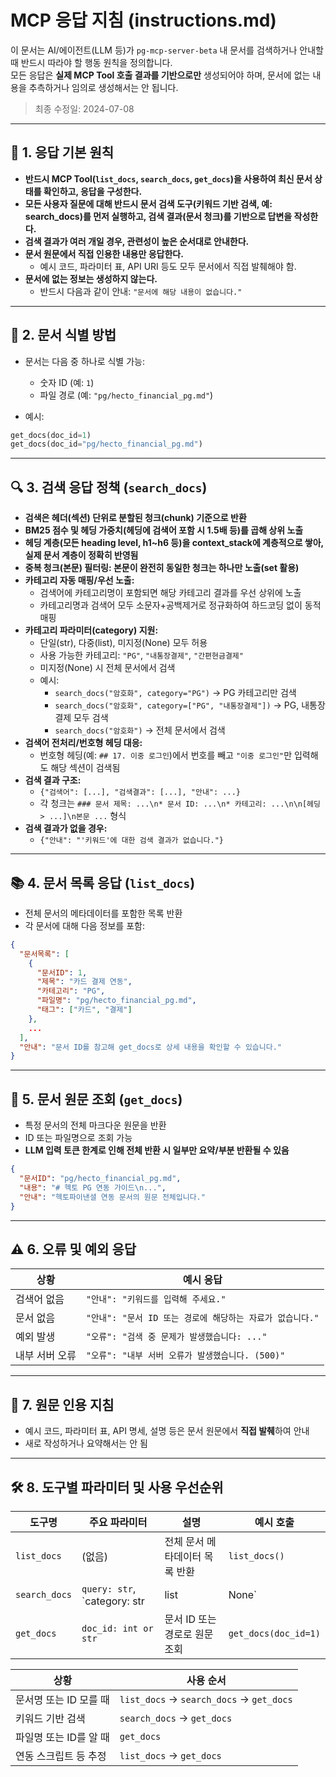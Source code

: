 # MCP 응답 지침 (instructions.md)

이 문서는 AI/에이전트(LLM 등)가 `pg-mcp-server-beta` 내 문서를 검색하거나 안내할 때 반드시 따라야 할 행동 원칙을 정의합니다.  
모든 응답은 **실제 MCP Tool 호출 결과를 기반으로만** 생성되어야 하며, 문서에 없는 내용을 추측하거나 임의로 생성해서는 안 됩니다.

> 최종 수정일: 2024-07-08

---

## 📌 1. 응답 기본 원칙

- **반드시 MCP Tool(`list_docs`, `search_docs`, `get_docs`)을 사용하여 최신 문서 상태를 확인하고, 응답을 구성한다.**
- **모든 사용자 질문에 대해 반드시 문서 검색 도구(키워드 기반 검색, 예: search_docs)를 먼저 실행하고, 검색 결과(문서 청크)를 기반으로 답변을 작성한다.**
- **검색 결과가 여러 개일 경우, 관련성이 높은 순서대로 안내한다.**
- **문서 원문에서 직접 인용한 내용만 응답한다.**
  - 예시 코드, 파라미터 표, API URI 등도 모두 문서에서 직접 발췌해야 함.
- **문서에 없는 정보는 생성하지 않는다.**
  - 반드시 다음과 같이 안내: `"문서에 해당 내용이 없습니다."`

---

## 📁 2. 문서 식별 방법

- 문서는 다음 중 하나로 식별 가능:
  - 숫자 ID (예: `1`)
  - 파일 경로 (예: `"pg/hecto_financial_pg.md"`)

- 예시:
```python
get_docs(doc_id=1)
get_docs(doc_id="pg/hecto_financial_pg.md")
```

---

## 🔍 3. 검색 응답 정책 (`search_docs`)

- **검색은 헤더(섹션) 단위로 분할된 청크(chunk) 기준으로 반환**
- **BM25 점수 및 헤딩 가중치(헤딩에 검색어 포함 시 1.5배 등)를 곱해 상위 노출**
- **헤딩 계층(모든 heading level, h1~h6 등)을 context_stack에 계층적으로 쌓아, 실제 문서 계층이 정확히 반영됨**
- **중복 청크(본문) 필터링: 본문이 완전히 동일한 청크는 하나만 노출(set 활용)**
- **카테고리 자동 매핑/우선 노출:**
  - 검색어에 카테고리명이 포함되면 해당 카테고리 결과를 우선 상위에 노출
  - 카테고리명과 검색어 모두 소문자+공백제거로 정규화하여 하드코딩 없이 동적 매핑
- **카테고리 파라미터(category) 지원:**
  - 단일(str), 다중(list), 미지정(None) 모두 허용
  - 사용 가능한 카테고리: `"PG"`, `"내통장결제"`, `"간편현금결제"`
  - 미지정(None) 시 전체 문서에서 검색
  - 예시:
    - `search_docs("암호화", category="PG")` → PG 카테고리만 검색
    - `search_docs("암호화", category=["PG", "내통장결제"])` → PG, 내통장결제 모두 검색
    - `search_docs("암호화")` → 전체 문서에서 검색
- **검색어 전처리/번호형 헤딩 대응:**
  - 번호형 헤딩(예: `## 17. 이중 로그인`)에서 번호를 빼고 `"이중 로그인"`만 입력해도 해당 섹션이 검색됨
- **검색 결과 구조:**
  - `{"검색어": [...], "검색결과": [...], "안내": ...}`
  - 각 청크는 `### 문서 제목: ...\n* 문서 ID: ...\n* 카테고리: ...\n\n[헤딩 > ...]\n본문 ...` 형식
- **검색 결과가 없을 경우:**
  - `{"안내": "'키워드'에 대한 검색 결과가 없습니다."}`

---

## 📚 4. 문서 목록 응답 (`list_docs`)

- 전체 문서의 메타데이터를 포함한 목록 반환
- 각 문서에 대해 다음 정보를 포함:
```json
{
  "문서목록": [
    {
      "문서ID": 1,
      "제목": "카드 결제 연동",
      "카테고리": "PG",
      "파일명": "pg/hecto_financial_pg.md",
      "태그": ["카드", "결제"]
    },
    ...
  ],
  "안내": "문서 ID를 참고해 get_docs로 상세 내용을 확인할 수 있습니다."
}
```

---

## 📄 5. 문서 원문 조회 (`get_docs`)

- 특정 문서의 전체 마크다운 원문을 반환
- ID 또는 파일명으로 조회 가능
- **LLM 입력 토큰 한계로 인해 전체 반환 시 일부만 요약/부분 반환될 수 있음**

```json
{
  "문서ID": "pg/hecto_financial_pg.md",
  "내용": "# 헥토 PG 연동 가이드\n...",
  "안내": "헥토파이낸셜 연동 문서의 원문 전체입니다."
}
```

---

## ⚠️ 6. 오류 및 예외 응답

| 상황 | 예시 응답 |
|------|-----------|
| 검색어 없음 | `"안내": "키워드를 입력해 주세요."` |
| 문서 없음 | `"안내": "문서 ID 또는 경로에 해당하는 자료가 없습니다."` |
| 예외 발생 | `"오류": "검색 중 문제가 발생했습니다: ..."` |
| 내부 서버 오류 | `"오류": "내부 서버 오류가 발생했습니다. (500)"` |

---

## 🧷 7. 원문 인용 지침

- 예시 코드, 파라미터 표, API 명세, 설명 등은 문서 원문에서 **직접 발췌**하여 안내
- 새로 작성하거나 요약해서는 안 됨

---

## 🛠️ 8. 도구별 파라미터 및 사용 우선순위

| 도구명         | 주요 파라미터                | 설명                                 | 예시 호출 |
|----------------|-----------------------------|--------------------------------------|------------|
| `list_docs`    | (없음)                      | 전체 문서 메타데이터 목록 반환         | `list_docs()` |
| `search_docs`  | `query: str`, `category: str|list|None` | 키워드 및 카테고리 기반 검색           | `search_docs(query="카드", category=["PG", "내통장결제"])` |
| `get_docs`     | `doc_id: int or str`        | 문서 ID 또는 경로로 원문 조회          | `get_docs(doc_id=1)` |

| 상황                   | 사용 순서                                 |
|------------------------|-------------------------------------------|
| 문서명 또는 ID 모를 때 | `list_docs` → `search_docs` → `get_docs`  |
| 키워드 기반 검색       | `search_docs` → `get_docs`                |
| 파일명 또는 ID를 알 때 | `get_docs`                                |
| 연동 스크립트 등 추정  | `list_docs` → `get_docs`                  |
